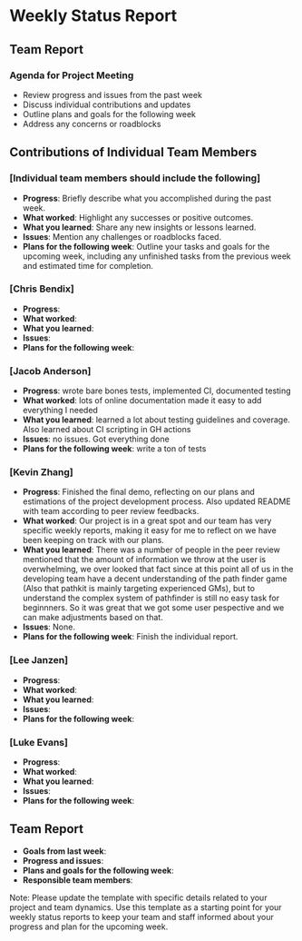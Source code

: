 # Weekly Status Report

## Team Report

### Agenda for Project Meeting

- Review progress and issues from the past week
- Discuss individual contributions and updates
- Outline plans and goals for the following week
- Address any concerns or roadblocks

## Contributions of Individual Team Members

### [Individual team members should include the following]

- **Progress**: Briefly describe what you accomplished during the past week.
- **What worked**: Highlight any successes or positive outcomes.
- **What you learned**: Share any new insights or lessons learned.
- **Issues**: Mention any challenges or roadblocks faced.
- **Plans for the following week**: Outline your tasks and goals for the upcoming week, including any unfinished tasks from the previous week and estimated time for completion.

### [Chris Bendix]

- **Progress**:
- **What worked**:
- **What you learned**:
- **Issues**:
- **Plans for the following week**:

### [Jacob Anderson]

- **Progress**: wrote bare bones tests, implemented CI, documented testing
- **What worked**: lots of online documentation made it easy to add everything I needed
- **What you learned**: learned a lot about testing guidelines and coverage. Also learned about CI scripting in GH actions
- **Issues**: no issues. Got everything done
- **Plans for the following week**: write a ton of tests

### [Kevin Zhang]

- **Progress**: Finished the final demo, reflecting on our plans and estimations of the project development process. Also updated README with team according to peer review feedbacks.
- **What worked**: Our project is in a great spot and our team has very specific weekly reports, making it easy for me to reflect on we have been keeping on track with our plans.
- **What you learned**: There was a number of people in the peer review mentioned that the amount of information we throw at the user is overwhelming, we over looked that fact since at this point all of us in the developing team have a decent understanding of the path finder game (Also that pathkit is mainly targeting experienced GMs), but to understand the complex system of pathfinder is still no easy task for beginnners. So it was great that we got some user pespective and we can make adjustments based on that.
- **Issues**: None.
- **Plans for the following week**: Finish the individual report.

### [Lee Janzen]

- **Progress**:
- **What worked**:
- **What you learned**:
- **Issues**:
- **Plans for the following week**:

### [Luke Evans]

- **Progress**:
- **What worked**:
- **What you learned**:
- **Issues**:
- **Plans for the following week**:

## Team Report

- **Goals from last week**:
- **Progress and issues**:
- **Plans and goals for the following week**:
- **Responsible team members**:

Note: Please update the template with specific details related to your project and team dynamics. Use this template as a starting point for your weekly status reports to keep your team and staff informed about your progress and plan for the upcoming week.
